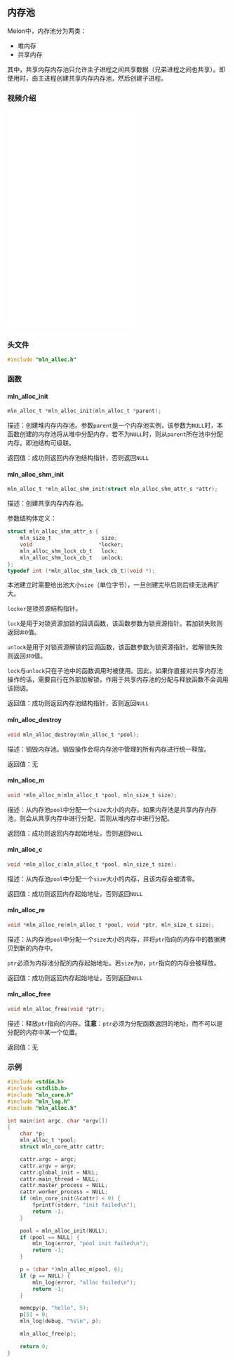 ## 内存池

Melon中，内存池分为两类：

- 堆内存
- 共享内存

其中，共享内存内存池只允许主子进程之间共享数据（兄弟进程之间也共享）。即使用时，由主进程创建共享内存内存池，然后创建子进程。



### 视频介绍

<iframe src="//player.bilibili.com/player.html?bvid=BV1CP411W76u&page=1&autoplay=0" scrolling="no" border="0" frameborder="no" framespacing="0" allowfullscreen="true" height="500px"> </iframe>



### 头文件

```c
#include "mln_alloc.h"
```



### 函数



#### mln_alloc_init

```c
mln_alloc_t *mln_alloc_init(mln_alloc_t *parent);
```

描述：创建堆内存内存池。参数`parent`是一个内存池实例，该参数为`NULL`时，本函数创建的内存池将从堆中分配内存，若不为`NULL`时，则从`parent`所在池中分配内存。即池结构可级联。

返回值：成功则返回内存池结构指针，否则返回`NULL`



#### mln_alloc_shm_init

```c
mln_alloc_t *mln_alloc_shm_init(struct mln_alloc_shm_attr_s *attr);
```

描述：创建共享内存内存池。

参数结构体定义：
```c
struct mln_alloc_shm_attr_s {
    mln_size_t                size;
    void                     *locker;
    mln_alloc_shm_lock_cb_t   lock;
    mln_alloc_shm_lock_cb_t   unlock;
};
typedef int (*mln_alloc_shm_lock_cb_t)(void *);
```

本池建立时需要给出池大小`size`（单位字节），一旦创建完毕后则后续无法再扩大。

`locker`是锁资源结构指针。

`lock`是用于对锁资源加锁的回调函数，该函数参数为锁资源指针。若加锁失败则返回`非0`值。

`unlock`是用于对锁资源解锁的回调函数，该函数参数为锁资源指针。若解锁失败则返回`非0`值。

`lock`与`unlock`只在子池中的函数调用时被使用。因此，如果你直接对共享内存池操作的话，需要自行在外部加解锁，作用于共享内存池的分配与释放函数不会调用该回调。

返回值：成功则返回内存池结构指针，否则返回`NULL`



#### mln_alloc_destroy

```c
void mln_alloc_destroy(mln_alloc_t *pool);
```

描述：销毁内存池。销毁操作会将内存池中管理的所有内存进行统一释放。

返回值：无



#### mln_alloc_m

```c
void *mln_alloc_m(mln_alloc_t *pool, mln_size_t size);
```

描述：从内存池`pool`中分配一个`size`大小的内存。如果内存池是共享内存内存池，则会从共享内存中进行分配，否则从堆内存中进行分配。

返回值：成功则返回内存起始地址，否则返回`NULL`



#### mln_alloc_c

```c
void *mln_alloc_c(mln_alloc_t *pool, mln_size_t size);
```

描述：从内存池`pool`中分配一个`size`大小的内存，且该内存会被清零。

返回值：成功则返回内存起始地址，否则返回`NULL`



#### mln_alloc_re

```c
void *mln_alloc_re(mln_alloc_t *pool, void *ptr, mln_size_t size);
```

描述：从内存池`pool`中分配一个`size`大小的内存，并将`ptr`指向的内存中的数据拷贝到新的内存中。

`ptr`必须为内存池分配的内存起始地址。若`size`为`0`，`ptr`指向的内存会被释放。

返回值：成功则返回内存起始地址，否则返回`NULL`



#### mln_alloc_free

```c
void mln_alloc_free(void *ptr);
```

描述：释放`ptr`指向的内存。**注意**：`ptr`必须为分配函数返回的地址，而不可以是分配的内存中某一个位置。

返回值：无



### 示例

```c
#include <stdio.h>
#include <stdlib.h>
#include "mln_core.h"
#include "mln_log.h"
#include "mln_alloc.h"

int main(int argc, char *argv[])
{
    char *p;
    mln_alloc_t *pool;
    struct mln_core_attr cattr;

    cattr.argc = argc;
    cattr.argv = argv;
    cattr.global_init = NULL;
    cattr.main_thread = NULL;
    cattr.master_process = NULL;
    cattr.worker_process = NULL;
    if (mln_core_init(&cattr) < 0) {
        fprintf(stderr, "init failed\n");
        return -1;
    }

    pool = mln_alloc_init(NULL);
    if (pool == NULL) {
        mln_log(error, "pool init failed\n");
        return -1;
    }

    p = (char *)mln_alloc_m(pool, 6);
    if (p == NULL) {
        mln_log(error, "alloc failed\n");
        return -1;
    }

    memcpy(p, "hello", 5);
    p[5] = 0;
    mln_log(debug, "%s\n", p);

    mln_alloc_free(p);

    return 0;
}
```

